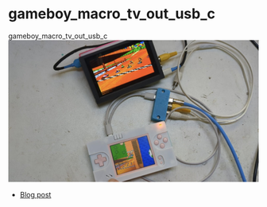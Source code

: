# gameboy_macro_tv_out_usb_c
gameboy_macro_tv_out_usb_c
![alt text](https://github.com/facelesstech/gameboy_macro_tv_out_usb_c/blob/main/Screenshot_20240427-152136~2.jpg?raw=true)

  * [Blog post](https://facelesstech.wordpress.com/2024/04/27/gameboy-macro-tv-out-via-usb-c/)
